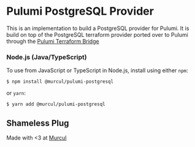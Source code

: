 # Pulumi PostgreSQL Provider

This is an implementation to build a PostgreSQL provider for Pulumi. It is build on top of the PostgreSQL terraform provider ported over to Pulumi through the [Pulumi Terraform Bridge](https://github.com/pulumi/pulumi-tf-provider-boilerplate)

### Node.js (Java/TypeScript)

To use from JavaScript or TypeScript in Node.js, install using either `npm`:

    $ npm install @murcul/pulumi-postgresql

or `yarn`:

    $ yarn add @murcul/pulumi-postgresql

## Shameless Plug

Made with <3 at [Murcul](https://www.murcul.com)
